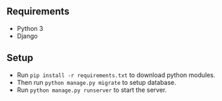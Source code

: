 ## Requirements
* Python 3
* Django

## Setup
* Run `pip install -r requirements.txt` to download python modules.
* Then run `python manage.py migrate` to setup database.
* Run `python manage.py runserver` to start the server.